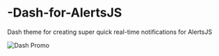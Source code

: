 # -Dash-for-AlertsJS
Dash theme for creating super quick real-time notifications for AlertsJS 

![Dash Promo](./alerts-js/img/img.jpg)
